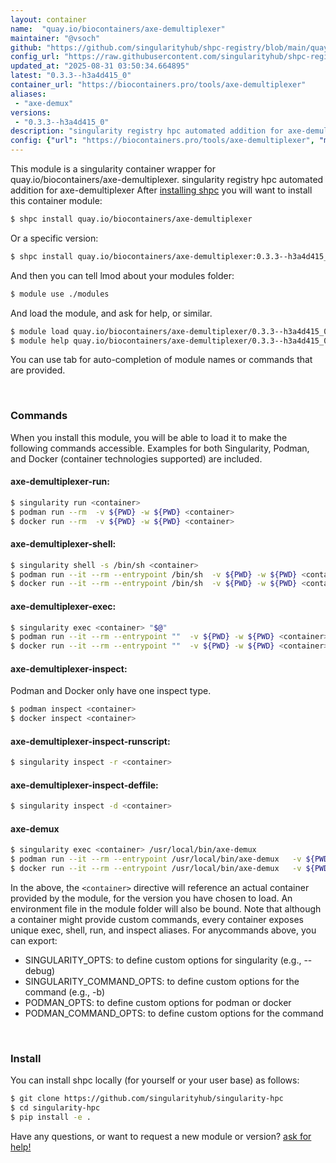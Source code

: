 ```yaml
---
layout: container
name:  "quay.io/biocontainers/axe-demultiplexer"
maintainer: "@vsoch"
github: "https://github.com/singularityhub/shpc-registry/blob/main/quay.io/biocontainers/axe-demultiplexer/container.yaml"
config_url: "https://raw.githubusercontent.com/singularityhub/shpc-registry/main/quay.io/biocontainers/axe-demultiplexer/container.yaml"
updated_at: "2025-08-31 03:50:34.664895"
latest: "0.3.3--h3a4d415_0"
container_url: "https://biocontainers.pro/tools/axe-demultiplexer"
aliases:
 - "axe-demux"
versions:
 - "0.3.3--h3a4d415_0"
description: "singularity registry hpc automated addition for axe-demultiplexer"
config: {"url": "https://biocontainers.pro/tools/axe-demultiplexer", "maintainer": "@vsoch", "description": "singularity registry hpc automated addition for axe-demultiplexer", "latest": {"0.3.3--h3a4d415_0": "sha256:1d9892b922bb6940348d195289987402b27070dc4f52760aa2b35d75bba7092a"}, "tags": {"0.3.3--h3a4d415_0": "sha256:1d9892b922bb6940348d195289987402b27070dc4f52760aa2b35d75bba7092a"}, "docker": "quay.io/biocontainers/axe-demultiplexer", "aliases": {"axe-demux": "/usr/local/bin/axe-demux"}}
---
```


This module is a singularity container wrapper for quay.io/biocontainers/axe-demultiplexer.
singularity registry hpc automated addition for axe-demultiplexer
After [installing shpc](#install) you will want to install this container module:


```bash
$ shpc install quay.io/biocontainers/axe-demultiplexer
```

Or a specific version:

```bash
$ shpc install quay.io/biocontainers/axe-demultiplexer:0.3.3--h3a4d415_0
```

And then you can tell lmod about your modules folder:

```bash
$ module use ./modules
```

And load the module, and ask for help, or similar.

```bash
$ module load quay.io/biocontainers/axe-demultiplexer/0.3.3--h3a4d415_0
$ module help quay.io/biocontainers/axe-demultiplexer/0.3.3--h3a4d415_0
```

You can use tab for auto-completion of module names or commands that are provided.

<br>

### Commands

When you install this module, you will be able to load it to make the following commands accessible.
Examples for both Singularity, Podman, and Docker (container technologies supported) are included.

#### axe-demultiplexer-run:

```bash
$ singularity run <container>
$ podman run --rm  -v ${PWD} -w ${PWD} <container>
$ docker run --rm  -v ${PWD} -w ${PWD} <container>
```

#### axe-demultiplexer-shell:

```bash
$ singularity shell -s /bin/sh <container>
$ podman run --it --rm --entrypoint /bin/sh  -v ${PWD} -w ${PWD} <container>
$ docker run --it --rm --entrypoint /bin/sh  -v ${PWD} -w ${PWD} <container>
```

#### axe-demultiplexer-exec:

```bash
$ singularity exec <container> "$@"
$ podman run --it --rm --entrypoint ""  -v ${PWD} -w ${PWD} <container> "$@"
$ docker run --it --rm --entrypoint ""  -v ${PWD} -w ${PWD} <container> "$@"
```

#### axe-demultiplexer-inspect:

Podman and Docker only have one inspect type.

```bash
$ podman inspect <container>
$ docker inspect <container>
```

#### axe-demultiplexer-inspect-runscript:

```bash
$ singularity inspect -r <container>
```

#### axe-demultiplexer-inspect-deffile:

```bash
$ singularity inspect -d <container>
```


#### axe-demux

```bash
$ singularity exec <container> /usr/local/bin/axe-demux
$ podman run --it --rm --entrypoint /usr/local/bin/axe-demux   -v ${PWD} -w ${PWD} <container> -c " $@"
$ docker run --it --rm --entrypoint /usr/local/bin/axe-demux   -v ${PWD} -w ${PWD} <container> -c " $@"
```



In the above, the `<container>` directive will reference an actual container provided
by the module, for the version you have chosen to load. An environment file in the
module folder will also be bound. Note that although a container
might provide custom commands, every container exposes unique exec, shell, run, and
inspect aliases. For anycommands above, you can export:

 - SINGULARITY_OPTS: to define custom options for singularity (e.g., --debug)
 - SINGULARITY_COMMAND_OPTS: to define custom options for the command (e.g., -b)
 - PODMAN_OPTS: to define custom options for podman or docker
 - PODMAN_COMMAND_OPTS: to define custom options for the command

<br>

### Install

You can install shpc locally (for yourself or your user base) as follows:

```bash
$ git clone https://github.com/singularityhub/singularity-hpc
$ cd singularity-hpc
$ pip install -e .
```

Have any questions, or want to request a new module or version? [ask for help!](https://github.com/singularityhub/singularity-hpc/issues)